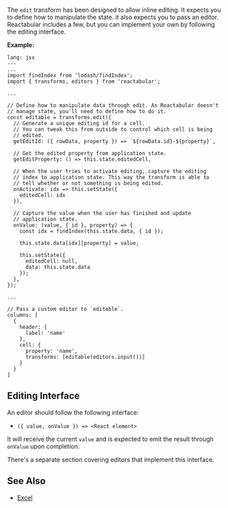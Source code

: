 The `edit` transform has been designed to allow inline editing. It expects you to define how to manipulate the state. it also expects you to pass an editor. Reactabular includes a few, but you can implement your own by following the editing interface.

**Example:**

```code
lang: jsx
---
...
import findIndex from 'lodash/findIndex';
import { transforms, editors } from 'reactabular';

...

// Define how to manipulate data through edit. As Reactabular doesn't
// manage state, you'll need to define how to do it.
const editable = transforms.edit({
  // Generate a unique editing id for a cell.
  // You can tweak this from outside to control which cell is being
  // edited.
  getEditId: ({ rowData, property }) => `${rowData.id}-${property}`,

  // Get the edited property from application state.
  getEditProperty: () => this.state.editedCell,

  // When the user tries to activate editing, capture the editing
  // index to application state. This way the transform is able to
  // tell whether or not something is being edited.
  onActivate: idx => this.setState({
    editedCell: idx
  }),

  // Capture the value when the user has finished and update
  // application state.
  onValue: (value, { id }, property) => {
    const idx = findIndex(this.state.data, { id });

    this.state.data[idx][property] = value;

    this.setState({
      editedCell: null,
      data: this.state.data
    });
  },
});

...

// Pass a custom editor to `editable`.
columns: [
  {
    header: {
      label: 'name'
    },
    cell: {
      property: 'name',
      transforms: [editable(editors.input())]
    }
  }
]
```

## Editing Interface

An editor should follow the following interface:

* `({ value, onValue }) => <React element>`

It will receive the current `value` and is expected to emit the result through `onValue` upon completion.

There's a separate section covering editors that implement this interface.

## See Also

* [Excel](/examples/excel)
